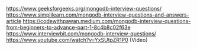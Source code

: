 https://www.geeksforgeeks.org/mongodb-interview-questions/
https://www.simplilearn.com/mongodb-interview-questions-and-answers-article
https://codewithpawan.medium.com/mongodb-interview-questions-from-beginners-to-advance-part-1-8c4b8c02f63e
https://www.interviewbit.com/mongodb-interview-questions/
https://www.youtube.com/watch?v=YxSUtpZR1P0 (Video)
